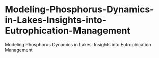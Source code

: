# Modeling-Phosphorus-Dynamics-in-Lakes-Insights-into-Eutrophication-Management
Modeling Phosphorus Dynamics in Lakes: Insights into Eutrophication Management
